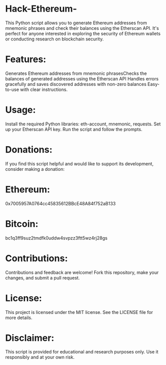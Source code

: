 # Hack-Ethereum- 
This Python script allows you to generate Ethereum addresses from mnemonic phrases and check their balances using the Etherscan API. It's perfect for anyone interested in exploring the security of Ethereum wallets or conducting research on blockchain security.

# Features:
Generates Ethereum addresses from mnemonic phrasesChecks the balances of generated addresses using the Etherscan API
Handles errors gracefully and saves discovered addresses with non-zero balances
Easy-to-use with clear instructions.

# Usage:
Install the required Python libraries: eth-account, mnemonic, requests. Set up your Etherscan API key. Run the script and follow the prompts.

# Donations: 
If you find this script helpful and would like to support its development, consider making a donation:
# Ethereum:
0x7005957A0764cc45835612BBcE48A84f752aB133
# Bitcoin:
bc1q3ff9suz2tmdfk0uddw4svpzz3ftt5wz4rj28gs

# Contributions: 
Contributions and feedback are welcome! Fork this repository, make your changes, and submit a pull request.

# License: 
This project is licensed under the MIT license. See the LICENSE file for more details.

# Disclaimer: 
This script is provided for educational and research purposes only. Use it responsibly and at your own risk.
